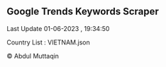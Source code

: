 

## Google Trends Keywords Scraper 
 
Last Update 01-06-2023 , 19:34:50

Country List :
VIETNAM.json



© Abdul Muttaqin 
